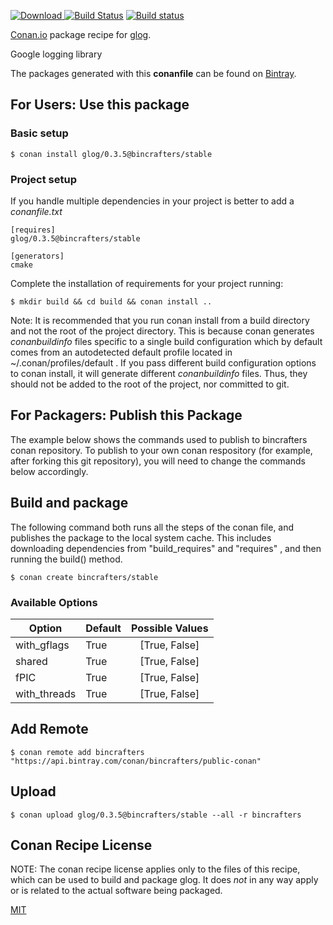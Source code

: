 [![Download](https://api.bintray.com/packages/bincrafters/public-conan/glog%3Abincrafters/images/download.svg) ](https://bintray.com/bincrafters/public-conan/glog%3Abincrafters/_latestVersion)
[![Build Status](https://travis-ci.org/bincrafters/conan-glog.svg?branch=stable%2F0.3.5)](https://travis-ci.org/bincrafters/conan-glog)
[![Build status](https://ci.appveyor.com/api/projects/status/github/bincrafters/conan-glog?branch=stable%2F0.3.5&svg=true)](https://ci.appveyor.com/project/bincrafters/conan-glog)

[Conan.io](https://conan.io) package recipe for [glog](https://github.com/google/glog).

Google logging library

The packages generated with this **conanfile** can be found on [Bintray](https://bintray.com/bincrafters/public-conan/glog%3Abincrafters).

## For Users: Use this package

### Basic setup

    $ conan install glog/0.3.5@bincrafters/stable

### Project setup

If you handle multiple dependencies in your project is better to add a *conanfile.txt*

    [requires]
    glog/0.3.5@bincrafters/stable

    [generators]
    cmake

Complete the installation of requirements for your project running:

    $ mkdir build && cd build && conan install ..

Note: It is recommended that you run conan install from a build directory and not the root of the project directory.  This is because conan generates *conanbuildinfo* files specific to a single build configuration which by default comes from an autodetected default profile located in ~/.conan/profiles/default .  If you pass different build configuration options to conan install, it will generate different *conanbuildinfo* files.  Thus, they should not be added to the root of the project, nor committed to git.

## For Packagers: Publish this Package

The example below shows the commands used to publish to bincrafters conan repository. To publish to your own conan respository (for example, after forking this git repository), you will need to change the commands below accordingly.

## Build and package

The following command both runs all the steps of the conan file, and publishes the package to the local system cache.  This includes downloading dependencies from "build_requires" and "requires" , and then running the build() method.

    $ conan create bincrafters/stable


### Available Options
| Option        | Default | Possible Values  |
| ------------- |:----------------- |:------------:|
| with_gflags      | True |  [True, False] |
| shared      | True |  [True, False] |
| fPIC      | True |  [True, False] |
| with_threads      | True |  [True, False] |

## Add Remote

    $ conan remote add bincrafters "https://api.bintray.com/conan/bincrafters/public-conan"

## Upload

    $ conan upload glog/0.3.5@bincrafters/stable --all -r bincrafters


## Conan Recipe License

NOTE: The conan recipe license applies only to the files of this recipe, which can be used to build and package glog.
It does *not* in any way apply or is related to the actual software being packaged.

[MIT](https://github.com/bincrafters/conan-glog/blob/testing/0.3.5/LICENSE.md)
